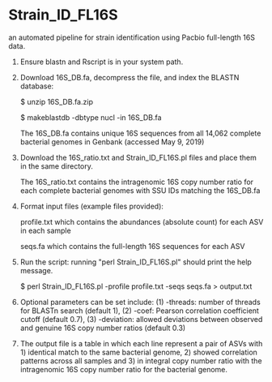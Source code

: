 # Strain_ID_FL16S
an automated pipeline for strain identification using Pacbio full-length 16S data.

1. Ensure blastn and Rscript is in your system path.

2. Download 16S_DB.fa, decompress the file, and index the BLASTN database:

   $ unzip 16S_DB.fa.zip
   
   $ makeblastdb -dbtype nucl -in 16S_DB.fa
   
   The 16S_DB.fa contains unique 16S sequences from all 14,062 complete bacterial genomes in Genbank (accessed May 9, 2019)
   
3. Download the 16S_ratio.txt and Strain_ID_FL16S.pl files and place them in the same directory.
   
   The 16S_ratio.txt contains the intragenomic 16S copy number ratio for each complete bacterial genomes with SSU IDs matching the 16S_DB.fa
   
4. Format input files (example files provided): 

   profile.txt which contains the abundances (absolute count) for each ASV in each sample

   seqs.fa which contains the full-length 16S sequences for each ASV
   
5. Run the script:
   running "perl Strain_ID_FL16S.pl" should print the help message.

   $ perl Strain_ID_FL16S.pl -profile profile.txt -seqs seqs.fa > output.txt

6. Optional parameters can be set include: (1) -threads: number of threads for BLASTn search (default 1), (2) -coef: Pearson correlation coefficient cutoff (default 0.7), (3) -deviation: allowed deviations between observed and genuine 16S copy number ratios (default 0.3)

7. The output file is a table in which each line represent a pair of ASVs with 1) identical match to the same bacterial genome, 2) showed correlation patterns across all samples and 3) in integral copy number ratio with the intragenomic 16S copy number ratio for the bacterial genome.
 
 
   


